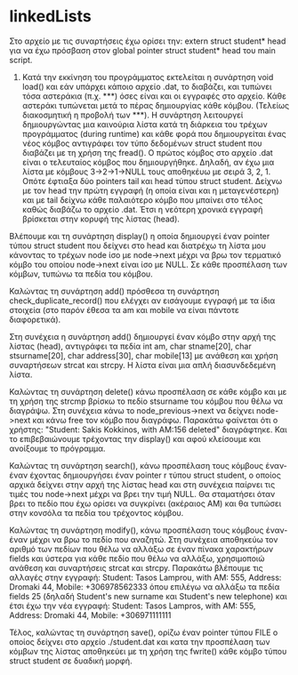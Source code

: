 # linkedLists

Στο αρχείο με τις συναρτήσεις έχω ορίσει την: extern struct student* head για να έχω πρόσβαση στον global pointer struct student* head του main script.

1. Κατά την εκκίνηση του προγράμματος εκτελείται η συνάρτηση void load() και εάν υπάρχει κάποιο αρχείο .dat, το διαβάζει, και τυπώνει τόσα αστεράκια (π.χ. ***) όσες είναι και οι εγγραφές στο αρχείο. Κάθε αστεράκι τυπώνεται μετά το πέρας δημιουργίας κάθε κόμβου. (Τελείως διακοσμητική η προβολή των ***).
Η συνάρτηση λειτουργεί δημιουργώντας μια καινούρια λίστα κατά τη διάρκεια του τρέχων προγράμματος (during runtime) και κάθε φορά που δημιουργείται ένας νέος κόμβος αντιγράφει τον τύπο δεδομένων struct student που διαβάζει με τη χρήση της fread(). Ο πρώτος κόμβος στο αρχείο .dat είναι ο τελευταίος κόμβος που δημιουργήθηκε. Δηλαδή, αν έχω μια λίστα με κόμβους 3->2->1->NULL τους αποθηκέυω με σειρά 3, 2, 1.
Οπότε έφτιαξα δύο pointers tail και head τύπου struct student. Δείχνω με τον head την πρώτη εγγραφή (η οποία είναι και η μεταγενέστερη) και με tail δείχνω κάθε παλαιότερο κόμβο που μπαίνει στο τέλος καθώς διαβάζω το αρχείο .dat. Έτσι η νεότερη χρονικά εγγραφή βρίσκεται στην κορυφή της λίστας (head). 

Βλέπουμε και τη συνάρτηση display() η οποία δημιουργεί έναν pointer τύπου struct student που δείχνει στο head και διατρέχω τη λίστα μου κάνοντας το τρέχων node ίσο με node->next μέχρι να βρω τον τερματικό κόμβο του οποίου node->next είναι ίσο με NULL. Σε κάθε προσπέλαση των κόμβων, τυπώνω τα πεδία του κόμβου.

Καλώντας τη συνάρτηση add() πρόσθεσα τη συνάρτηση check_duplicate_record() που ελέγχει αν εισάγουμε εγγραφή με τα ίδια στοιχεία (στο παρόν έθεσα τα am και mobile να είναι πάντοτε διαφορετικά).

Στη συνέχεια η συνάρτηση add() δημιουργεί έναν κόμβο στην αρχή της λίστας (head), αντιγράφει τα πεδία  int am, char stname[20], char stsurname[20], char address[30], char mobile[13] με ανάθεση και χρήση συναρτήσεων strcat και strcpy. Η λίστα είναι μια απλή διασυνδεδεμένη λίστα.

Καλώντας τη συνάρτηση delete() κάνω προσπέλαση σε κάθε κόμβο και με τη χρήση της strcmp βρίσκω το πεδίο stsurname του κόμβου που θέλω να διαγράψω. Στη συνέχεια κάνω το node_previous->next να δείχνει node->next και κάνω free τον κόμβο που διαγράφω. Παρακάτω φαίνεται ότι ο χρήστης:
"Student: Sakis Kokkinos, with AM:156 deleted" διαγράφτηκε. 
Και το επιβεβαιώνουμε τρέχοντας την display() και αφού κλείσουμε και ανοίξουμε το πρόγραμμα.

Καλώντας τη συνάρτηση search(), κάνω προσπέλαση τους κόμβους έναν-έναν έχοντας δημιουργήσει έναν pointer r τύπου struct student, ο οποίος αρχικά δείχνει στην αρχή της λίστας head και στη συνέχεια παίρνει τις τιμές του node->next μέχρι να βρει την τιμή NULL. Θα σταματήσει όταν βρει το πεδίο που έχω ορίσει να συγκρίνει (ακέραιος ΑΜ) και θα τυπώσει στην κονσόλα τα πεδία του τρέχοντος κόμβου.

Καλώντας τη συνάρτηση modify(), κάνω προσπέλαση τους κόμβους έναν-έναν μέχρι να βρω το πεδίο που αναζητώ. Στη συνέχεια αποθηκεύω τον αριθμό των πεδίων που θέλω να αλλάξω σε έναν πίνακα χαρακτήρων fields και ύστερα για κάθε πεδίο που θέλω να αλλάξω, χρησιμοποιώ ανάθεση και συναρτήσεις strcat και strcpy.
Παρακάτω βλέπουμε τις αλλαγές στην εγγραφή:
Student: Tasos Lamprou, with AM: 555, Address: Dromaki 44, Mobile: +306978562333
όπου επιλέγω να αλλάξω τα πεδία fields 25 (δηλαδή Student's new surname και Student's new telephone) και έτσι έχω την νέα εγγραφή:
Student: Tasos Lampros, with AM: 555, Address: Dromaki 44, Mobile: +306971111111

Τέλος, καλώντας τη συνάρτηση save(), ορίζω έναν pointer τύπου FILE ο οποίος δείχνει στο αρχείο ./student.dat και κατα την προσπέλαση των κόμβων της λίστας αποθηκεύει με τη χρήση της fwrite() κάθε κόμβο τύπου struct student σε δυαδική μορφή.
